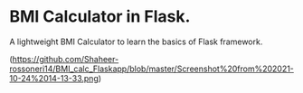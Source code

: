 # BMI Calculator in Flask.
A lightweight BMI Calculator to learn the basics of Flask framework.

(https://github.com/Shaheer-rossoneri14/BMI_calc_Flaskapp/blob/master/Screenshot%20from%202021-10-24%2014-13-33.png)

